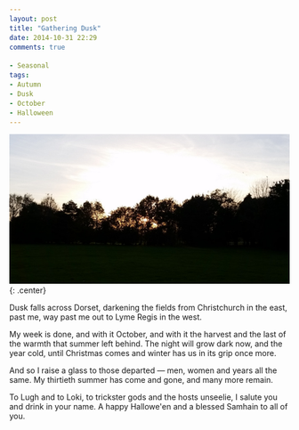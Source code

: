 ```yaml
---
layout: post
title: "Gathering Dusk"
date: 2014-10-31 22:29
comments: true

- Seasonal
tags:
- Autumn
- Dusk
- October
- Halloween
---
```


![](/img/blog/2014/10/autumnsky.jpg){: .center}

Dusk falls across Dorset, darkening the fields from Christchurch in the east, past me, way past me out to Lyme Regis in the west.

My week is done, and with it October, and with it the harvest and the last of the warmth that summer left behind. The night will grow dark now, and the year cold, until Christmas comes and winter has us in its grip once more.

And so I raise a glass to those departed &mdash; men, women and years all the same. My thirtieth summer has come and gone, and many more remain.

To Lugh and to Loki, to trickster gods and the hosts unseelie, I salute you and drink in your name. A happy Hallowe'en and a blessed Samhain to all of you.

